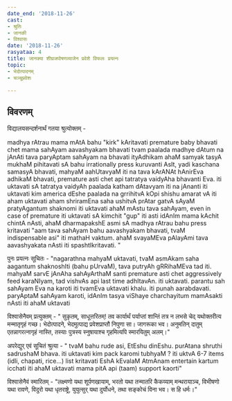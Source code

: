 ```yaml
---
date_end: '2018-11-26'
cast:
- श्रुतिः
- जानकी
- विश्वासः
date: '2018-11-26'
rasyataa: 4
title: जानक्या शीघ्रजपोषणव्याजेन प्रवेशे विफलः प्रयत्नः
topic:
- भेदोत्पादनम्
- चञ्चूप्रवेशः

---
```


## विवरणम्
विद्यालयसन्दर्शनार्थं गतया श्रुत्योक्तम् -

madhya rAtrau mama mAtA bahu "kirk" kAritavati
premature baby bhavati chet mama sahAyam aavashyakam bhavati
tvam paalada madhye dAtum na jAnAti
tava paryAptam sahAyam na bhavati
ityAdhikam
ahaM samyak tasyA mukhaM pihitavati
sA bahu irrationally press kuruvanti AsIt, yadi kaschana samasyA bhavati, mahyaM aahUtavyaM iti
na tava kArANAt hAnirEva adhikaM bhavati, premature asti chet api tatratya vaidyAha bhavanti Eva. iti uktavati
sA tatratya vaidyAh paalada katham dAtavyam iti na jAnanti iti uktavati
kim america dEshe paalada na grrihitvA kOpi shishu amarat vA iti aham uktavati
aham shriramEna saha ushitvA prAtar gatvA sAyaM pratyAgantum shaknomi iti uktavati
ahaM mAstu tava sahAyam, even in case of premature iti uktavati
sA kimchit "gup" iti asti
idAnIm mama kAchit chintA nAsti, ahaM dharmapakshE asmi
sA madhya rAtrau bahu press kritavati "aam tava sahAyam bahu aavashyakam bhavati, tvaM indispensable asi" iti mathaH vaktum.
ahaM svayaMEva pAlayAmi tava aavashyakata nAsti iti spashtIkritavati.
"

पुनः प्रयत्नः सूचितः -
"nagarathna mahyaM uktavati, tvaM asmAkam saha aagantum shaknoshIti (bahu pUrvaM), tava putryAh gRRihaMEva tad iti.
mahyaM sarvE jAnAha sahAyArthaM santi
premature asti chet aggressively feed karaNIyam, tad vishvAs api last time adhItavAn. iti uktavati. parantu sah sahAyam Eva na karoti iti tvamEva uktavati khalu.
iti punah aarabdavati. paryAptaM sahAyam karoti, idAnIm tasya viShaye charchayitum mamAsakti nAsti iti ahaM uktavati


विश्वासेनैवम् प्रत्युक्तम् -
"
सुकृतम्, साधूत्तरितम्!
तव कार्यार्थं पर्याप्तां शान्तिं तत्र न लभसे चेद् यथोक्तरीत्य मन्मातृगृहं गच्छ।
भेदोत्पादने, भेदमुत्पाद्य प्रवेशप्राप्तौ निपुणा‌ सा। जागरूका भव।
अनुमतिन् दातुम् एतन्नागरत्नागृहं नास्ति, तस्याः पुत्रस्य स्नुषायाश्च गृहमित्यपि स्मारयितुम् अलम्।"

अपरेद्युर् एवं‌ सूचितं श्रुत्या - 
"
tvaM bahu rude asi, EtEshu dinEshu. purAtana shruthi sadrushaM bhava. iti uktavati
kim pack karomi tubhyaM ? iti uktvA 6-7 items (idli, chapati, rice...) list kritavati
EshA kEvalaM AtmAnam entertain kartum icchati iti ahaM uktavati
mama pitA api (taam) support kaorti"

विश्वासेनैवं स्मारितम् - "लक्ष्मणो यथा शूर्पणखायाम्, भरतो यथा तन्मातरि कैकय्याम् मन्थरायाञ्च, विभीषणो यथा रावणे, विदुरो यथा धृतराष्ट्रे,  युयुत्सुर् यथा दुर्योधने, तथा सङ्कोचं विना भव। 
स हि धर्मः।"

